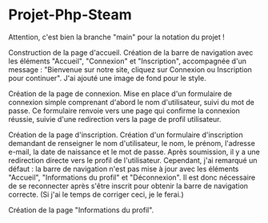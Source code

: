 # Projet-Php-Steam

Attention, c'est bien la branche "main" pour la notation du projet !

Construction de la page d'accueil.
Création de la barre de navigation avec les éléments "Accueil", "Connexion" et "Inscription", accompagnée d'un message : "Bienvenue sur notre site, cliquez sur Connexion ou Inscription pour continuer". J'ai ajouté une image de fond pour le style.

Création de la page de connexion.
Mise en place d'un formulaire de connexion simple comprenant d'abord le nom d'utilisateur, suivi du mot de passe. Ce formulaire renvoie vers une page qui confirme la connexion réussie, suivie d'une redirection vers la page de profil utilisateur.

Création de la page d'inscription.
Création d'un formulaire d'inscription demandant de renseigner le nom d'utilisateur, le nom, le prénom, l'adresse e-mail, la date de naissance et le mot de passe. Après soumission, il y a une redirection directe vers le profil de l'utilisateur. Cependant, j'ai remarqué un défaut : la barre de navigation n'est pas mise à jour avec les éléments "Accueil", "Informations du profil" et "Déconnexion". Il est donc nécessaire de se reconnecter après s'être inscrit pour obtenir la barre de navigation correcte. (Si j'ai le temps de corriger ceci, je le ferai.)

Création de la page "Informations du profil".

